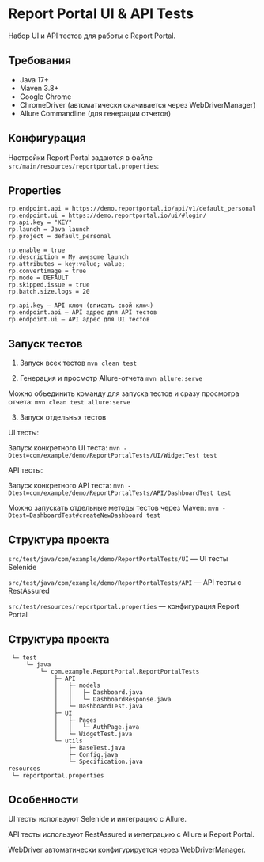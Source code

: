 # Report Portal UI & API Tests

Набор UI и API тестов для работы с Report Portal.

## Требования

- Java 17+
- Maven 3.8+
- Google Chrome
- ChromeDriver (автоматически скачивается через WebDriverManager)
- Allure Commandline (для генерации отчетов)

## Конфигурация

Настройки Report Portal задаются в файле `src/main/resources/reportportal.properties`:

## Properties
```
rp.endpoint.api = https://demo.reportportal.io/api/v1/default_personal
rp.endpoint.ui = https://demo.reportportal.io/ui/#login/
rp.api.key = "KEY"
rp.launch = Java launch
rp.project = default_personal

rp.enable = true
rp.description = My awesome launch
rp.attributes = key:value; value;
rp.convertimage = true
rp.mode = DEFAULT
rp.skipped.issue = true
rp.batch.size.logs = 20
```

```
rp.api.key — API ключ (вписать свой ключ)
rp.endpoint.api — API адрес для API тестов
rp.endpoint.ui — API адрес для UI тестов
```

## Запуск тестов
1. Запуск всех тестов
```mvn clean test```

2. Генерация и просмотр Allure-отчета
```mvn allure:serve```

Можно объединить команду для запуска тестов и сразу просмотра отчета:
```mvn clean test allure:serve```

3. Запуск отдельных тестов

UI тесты:

Запуск конкретного UI теста:
```mvn -Dtest=com/example/demo/ReportPortalTests/UI/WidgetTest test```

API тесты:

Запуск конкретного API теста: 
```mvn -Dtest=com/example/demo/ReportPortalTests/API/DashboardTest test```

Можно запускать отдельные методы тестов через Maven:
```mvn -Dtest=DashboardTest#createNewDashboard test```

## Структура проекта
```src/test/java/com/example/demo/ReportPortalTests/UI``` — UI тесты Selenide

```src/test/java/com/example/demo/ReportPortalTests/API``` — API тесты с RestAssured

```src/test/resources/reportportal.properties``` — конфигурация Report Portal

## Структура проекта
```src
 └─ test
     └─ java
         └─ com.example.ReportPortal.ReportPortalTests
             ├─ API
             │   ├─ models
             │   │   ├─ Dashboard.java
             │   │   └─ DashboardResponse.java
             │   └─ DashboardTest.java
             ├─ UI
             │   ├─ Pages
             │   │   └─ AuthPage.java
             │   └─ WidgetTest.java
             └─ utils
                 ├─ BaseTest.java
                 ├─ Config.java
                 └─ Specification.java
resources
 └─ reportportal.properties
```

## Особенности
UI тесты используют Selenide и интеграцию с Allure.

API тесты используют RestAssured и интеграцию с Allure и Report Portal.

WebDriver автоматически конфигурируется через WebDriverManager.
